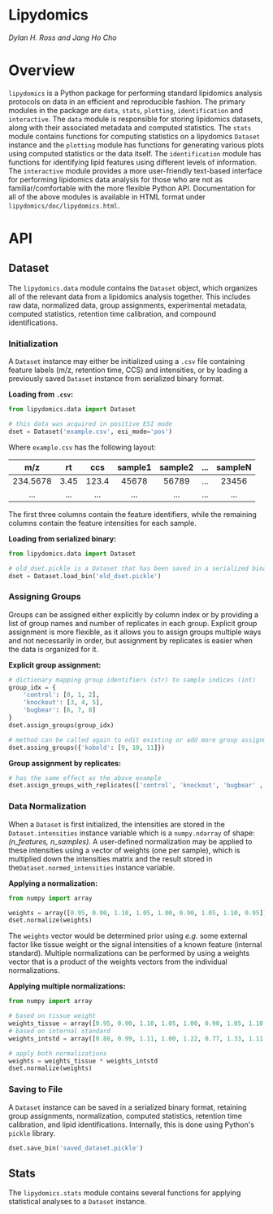 # Lipydomics 
_Dylan H. Ross and Jang Ho Cho_
  
  
# Overview
`lipydomics` is a Python package for performing standard lipidomics analysis protocols on data in an efficient and 
reproducible fashion. The primary modules in the package are `data`, `stats`, `plotting`, `identification` and 
`interactive`. The `data` module is responsible for storing lipidomics datasets, along with their associated metadata
and computed statistics. The `stats` module contains functions for computing statistics on a lipydomics `Dataset` 
instance and the `plotting` module has functions for generating various plots using computed statistics or the data
itself. The `identification` module has functions for identifying lipid features using different levels of information. 
The `interactive` module provides a more user-friendly text-based interface for performing lipidomics data analysis
for those who are not as familiar/comfortable with the more flexible Python API. Documentation for all of the above
modules is available in HTML format under `lipydomics/doc/lipydomics.html`.
  
  
# API 

## Dataset
The `lipydomics.data` module contains the `Dataset` object, which organizes all of the relevant data from a lipidomics 
analysis together. This includes raw data, normalized data, group assignments, experimental metadata, computed 
statistics, retention time calibration, and compound identifications. 

### Initialization
A `Dataset` instance may either be initialized using a `.csv` file containing feature labels 
(m/z, retention time, CCS) and intensities, or by loading a previously saved `Dataset` instance from serialized binary 
format.

**Loading from `.csv`:**
```python
from lipydomics.data import Dataset

# this data was acquired in positive ESI mode
dset = Dataset('example.csv', esi_mode='pos')
```

Where `example.csv` has the following layout:

| m/z | rt | ccs | sample1 | sample2 | ... | sampleN |
|:---:|:---:|:---:|:---:|:---:|:---:|:---:|
| 234.5678 | 3.45 | 123.4 | 45678 | 56789 | ... | 23456 |
| ... | ... | ... | ... | ... | ... | ... |

The first three columns contain the feature identifiers, while the remaining columns contain the feature intensities for
each sample.

**Loading from serialized binary:**
```python
from lipydomics.data import Dataset

# old_dset.pickle is a Dataset that has been saved in a serialized binary format
dset = Dataset.load_bin('old_dset.pickle')
```

### Assigning Groups
Groups can be assigned either explicitly by column index or by providing a list of group names and number of replicates
in each group. Explicit group assignment is more flexible, as it allows you to assign groups multiple ways and not
necessarily in order, but assignment by replicates is easier when the data is organized for it.

**Explicit group assignment:**
```python
# dictionary mapping group identifiers (str) to sample indices (int)
group_idx = {
    'control': [0, 1, 2],
    'knockout': [3, 4, 5],
    'bugbear': [6, 7, 8]
}
dset.assign_groups(group_idx)

# method can be called again to edit existing or add more group assignments
dset.assing_groups({'kobold': [9, 10, 11]})
```

**Group assignment by replicates:**
```python
# has the same effect as the above example
dset.assign_groups_with_replicates(['control', 'knockout', 'bugbear' ,'kobold'], 3)
```

### Data Normalization
When a `Dataset` is first initialized, the intensities are stored in the `Dataset.intensities` instance variable which 
is a `numpy.ndarray` of shape: _(n_features, n_samples)_. A user-defined normalization may be applied to these 
intensities using a vector of weights (one per sample), which is multiplied down the intensities matrix and the result
stored in the`Dataset.normed_intensities` instance variable.

**Applying a normalization:**
```python
from numpy import array

weights = array([0.95, 0.90, 1.10, 1.05, 1.00, 0.90, 1.05, 1.10, 0.95])
dset.normalize(weights)
```
The `weights` vector would be determined prior using _e.g._ some external factor like tissue weight or the signal 
intensities of a known feature (internal standard). Multiple normalizations can be performed by using a weights vector
that is a product of the weights vectors from the individual normalizations.

**Applying multiple normalizations:**
```python
from numpy import array

# based on tissue weight
weights_tissue = array([0.95, 0.90, 1.10, 1.05, 1.00, 0.90, 1.05, 1.10, 0.95])
# based on internal standard
weights_intstd = array([0.88, 0.99, 1.11, 1.00, 1.22, 0.77, 1.33, 1.11, 0.99])

# apply both normalizations
weights = weights_tissue * weights_intstd
dset.normalize(weights)
```

### Saving to File
A `Dataset` instance can be saved in a serialized binary format, retaining group assignments, normalization, computed
statistics, retention time calibration, and lipid identifications. Internally, this is done using Python's `pickle` 
library. 

```python
dset.save_bin('saved_dataset.pickle')
```

## Stats
The `lipydomics.stats` module contains several functions for applying statistical analyses to a `Dataset` instance.


